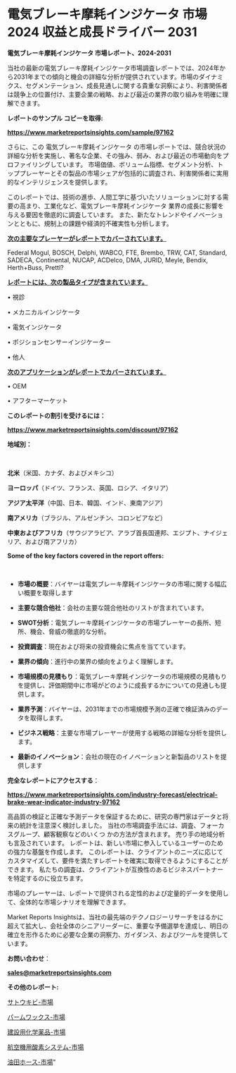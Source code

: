 # 電気ブレーキ摩耗インジケータ 市場 2024 収益と成長ドライバー 2031

<strong>電気ブレーキ摩耗インジケータ 市場レポート、2024-2031</strong>

当社の最新の電気ブレーキ摩耗インジケータ市場調査レポートでは、2024年から2031年までの傾向と機会の詳細な分析が提供されています。市場のダイナミクス、セグメンテーション、成長見通しに関する貴重な洞察により、利害関係者は競争上の位置付け、主要企業の戦略、および最近の業界の取り組みを明確に理解できます。



<strong>レポートのサンプル コピーを取得:</strong> <a href=https://www.marketreportsinsights.com/sample/97162>

<strong><u>https://www.marketreportsinsights.com/sample/97162</u></strong></a>

さらに、この 電気ブレーキ摩耗インジケータ の市場レポートでは、競合状況の詳細な分析を実施し、著名な企業、その強み、弱み、および最近の市場動向をプロファイリングしています。 市場価値、ボリューム指標、セグメント分析、トッププレーヤーとその製品の市場シェアが包括的に調査され、利害関係者に実用的なインテリジェンスを提供します。

このレポートでは、技術の進歩、人間工学に基づいたソリューションに対する需要の高まり、工業化など、電気ブレーキ摩耗インジケータ 業界の成長に影響を与える要因を徹底的に調査しています。 また、新たなトレンドやイノベーションとともに、規制上の課題や経済的不確実性も分析します。



<strong><u>次の主要なプレーヤーがレポートでカバーされています。</u></strong>

Federal Mogul, BOSCH, Delphi, WABCO, FTE, Brembo, TRW, CAT, Standard, SADECA, Continental, NUCAP, ACDelco, DMA, JURID, Meyle, Bendix, Herth+Buss, Prettl?



<strong><u><b>レポートには、次の製品タイプが含まれています。</b></u></strong>

• 視診

• メカニカルインジケータ

• 電気インジケータ

• ポジションセンサーインジケーター

• 他人



<strong><u><b>次のアプリケーションがレポートでカバーされています。</b></u></strong>

• OEM

• アフターマーケット



<strong><b>このレポートの割引を受けるには：</b></strong>

<a href=https://www.marketreportsinsights.com/discount/97162>

<strong><u>https://www.marketreportsinsights.com/discount/97162</u></strong></a>



<strong>地域別：</strong>

<strong> </strong>



<strong>北米</strong>（米国、カナダ、およびメキシコ）



<strong>ヨーロッパ</strong>（ドイツ、フランス、英国、ロシア、イタリア）



<strong>アジア太平洋</strong>（中国、日本、韓国、インド、東南アジア）



<strong>南アメリカ</strong>（ブラジル、アルゼンチン、コロンビアなど）



<strong>中東およびアフリカ</strong>（サウジアラビア、アラブ首長国連邦、エジプト、ナイジェリア、および南アフリカ）



<strong>Some of the key factors covered in the report offers:</strong>

<strong> </strong>
<ul>
  <li>

<strong>市場の概要</strong>：バイヤーは電気ブレーキ摩耗インジケータの市場に関する幅広い概要を取得します</li>
  <li>

<strong>主要な競合他社</strong>：会社の主要な競合他社のリストが含まれています。</li>
  <li>

<strong>SWOT分析</strong>：電気ブレーキ摩耗インジケータの市場プレーヤーの長所、短所、機会、脅威の徹底的な分析。</li>
  <li>

<strong>投資調査</strong>：現在および将来の投資機会に焦点を当てています。</li>
  <li>

<strong>業界の傾向</strong>：進行中の業界の傾向をよりよく理解します。</li>
  <li>

<strong>市場規模の見積もり</strong>：電気ブレーキ摩耗インジケータの市場規模の見積もり を提供し、評価期間中に市場がどのように成長するかについての見通しも提供します。</li>
  <li>

<strong>業界予測</strong>：バイヤーは、2031年までの市場規模予測の正確で検証済みのデータを取得します。</li>
  <li>

<strong>ビジネス戦略</strong>：主要な市場プレーヤーが使用する戦略の詳細な分析を提供します。</li>
  <li>

<strong>最新のイノベーション</strong>：会社の現在のイノベーションと新製品のリストを提供します</li>
</ul>


<strong>完全なレポートにアクセスする</strong>：

<a href=https://www.marketreportsinsights.com/industry-forecast/electrical-brake-wear-indicator-industry-97162>

<strong><u>https://www.marketreportsinsights.com/industry-forecast/electrical-brake-wear-indicator-industry-97162</u></strong></a>

高品質の検証と正確な予測データを保証するために、研究の専門家はデータと将来の統計を注意深く検討しました。 当社の市場調査手法には、調査、フォーカスグループ、顧客観察などのいくつ かの方法が含まれます。 売り手の地域分析も言及されています。 レポートは、新しい市場に参入しているユーザーのための強力な基盤を作成します。 このレポートは、クライアントのニーズに応じてカスタマイズして、要件を満たすレポートを確実に取得できるようにすることができます。 私たちの調査は、クライアントが互換性のあるビジネスパートナーを特定するのに役立ちます。

市場のプレーヤーは、レポートで提供される定性的および定量的データを使用して、全体的な市場シナリオを理解できます。

Market Reports Insightsは、当社の最先端のテクノロジーリサーチをはるかに超えて拡大し、会社全体のシニアリーダーに、重要な予備選挙を達成し、明日の確立を形作るために必要な企業の洞察力、ガイダンス、およびツールを提供しています。



<strong><b>お問い合わせ</b></strong>：

<a href=mailto:sales@marketreportsinsights.com>

<strong><u>sales@marketreportsinsights.com</u></strong></a>



<strong>その他のレポート:</strong>

<a href=https://www.linkedin.com/pulse/サトウキビ-市場-2023-swot-分析と成長率-2030-consumer-connection-collective-360-bhjlf/>サトウキビ-市場</a>

<a href=https://www.linkedin.com/pulse/パームワックス-市場-2023-推進要因と成長機会-2030-consumer-connection-collective-360-4bcff/>パームワックス-市場</a>

<a href=https://www.linkedin.com/pulse/建設用化学薬品-市場-2023-収益と成長ドライバー-2030-analytics-achievers-24-analysis-oz7xc/>建設用化学薬品-市場</a>

<a href=https://www.linkedin.com/pulse/航空機用酸素システム-市場-2023-競争分析と事業成長-2030-data-dive-discoveries-24-analysis-xowuf/>航空機用酸素システム-市場</a>

<a href=https://www.linkedin.com/pulse/油田ホース-市場-2023-総利益と主要ベンダー-2030-trend-tracking-toolbox-24-analysis-lyykf/>油田ホース-市場</a>"
